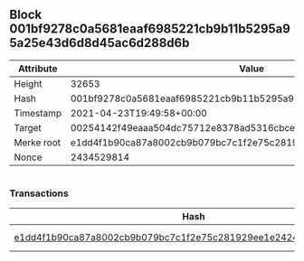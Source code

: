 ## Block 001bf9278c0a5681eaaf6985221cb9b11b5295a95a25e43d6d8d45ac6d288d6b

Attribute | Value
--- | ---
Height | 32653
Hash | 001bf9278c0a5681eaaf6985221cb9b11b5295a95a25e43d6d8d45ac6d288d6b
Timestamp | 2021-04-23T19:49:58+00:00
Target | 00254142f49eaaa504dc75712e8378ad5316cbcead634704b3734b6271167cc4
Merke root | e1dd4f1b90ca87a8002cb9b079bc7c1f2e75c281929ee1e24245181475d7c77b
Nonce | 2434529814

```

```

### Transactions

Hash | Amount
--- | ---
[e1dd4f1b90ca87a8002cb9b079bc7c1f2e75c281929ee1e24245181475d7c77b](e1dd4f1b90ca87a8002cb9b079bc7c1f2e75c281929ee1e24245181475d7c77b.md) | 10.00000000 SKEPTI 

